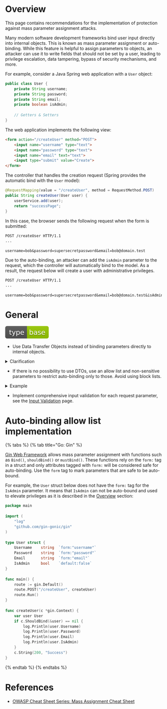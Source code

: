 # Overview

This page contains recommendations for the implementation of protection against mass parameter assignment attacks.

Many modern software development frameworks bind user input directly into internal objects. This is known as mass parameter assignment or auto-binding. While this feature is helpful to assign parameters to objects, an attacker can use it to write fields that should not be set by a user, leading to privilege escalation, data tampering, bypass of security mechanisms, and more.

For example, consider a Java Spring web application with a `User` object:

```java
public class User {
    private String username;
    private String password;
    private String email;
    private boolean isAdmin;

    // Getters & Setters
}
```

The web application implements the following view:

```html
<form action="/createUser" method="POST">
    <input name="username" type="text">
    <input name="password" type="text">
    <input name="email" text="text">
    <input type="submit" value="Create">
</form>
```

The controller that handles the creation request (Spring provides the automatic bind with the `User` model):

```java
@RequestMapping(value = "/createUser", method = RequestMethod.POST)
public String createUser(User user) {
    userService.add(user);
    return "successPage";
}
```

In this case, the browser sends the following request when the form is submitted:

```
POST /createUser HTTP/1.1
...

username=bob&password=supersecretpassword&email=bob@domain.test
```

Due to the auto-binding, an attacker can add the `isAdmin` parameter to the request, which the controller will automatically bind to the model. As a result, the request below will create a user with administrative privileges.

```
POST /createUser HTTP/1.1
...

username=bob&password=supersecretpassword&email=bob@domain.test&isAdmin=true
```

# General

<div align="left">
<img src="/.gitbook/assets/type-base-icon.svg">
</div>

- Use Data Transfer Objects instead of binding parameters directly to internal objects.

<details>
<summary>Clarification</summary>

A Data Transfer Object (DTO) is an object which only contains attributes that can be modified by a user. It serves as an intermediary between received parameters and a final object. Using Data Transfer Objects makes mass parameter assignment or auto-binding completely safe because they do not contain additional parameters that should not be passed by a user.

For example, the `UserRegistrationFormDTO` below does not contain the `isAdmin` parameter that might be used to elevate privileges as it is described in the [Overview](#overview) section:

```java
public class UserRegistrationFormDTO {
    private String userid;
    private String password;
    private String email;

    // NOTE: isAdmin field is not present

    // Getters & Setters
}
```
</details>

- If there is no possibility to use DTOs, use an allow list and non-sensitive parameters to restrict auto-binding only to those. Avoid using block lists.

<details>
<summary>Example</summary>

In the example below, the binding function uses a set of allowed fields, restricting any other field to be auto-bound and preventing the mass parameter assignment attack.

```java
@Controller
public class UserController
{
    @InitBinder
    public void initBinder(WebDataBinder binder, WebRequest request) {
        binder.setAllowedFields(["userid", "password", "email"]);
    }
    // ...
}
```
</details>

- Implement comprehensive input validation for each request parameter, see the [Input Validation](/Web%20Application/Input%20Validation/README.md) page.

# Auto-binding allow list implementation

{% tabs %}
{% tab title="Go: Gin" %}

[Gin Web Framework](https://github.com/gin-gonic/gin) allows mass parameter assignment with functions such as `Bind()`, `shouldBind()` or `mustBind()`. These functions rely on the `form:` tag in a struct and only attributes tagged with `form:` will be considered safe for auto-binding. Use the `form` tag to mark parameters that are safe to be auto-bound.

For example, the `User` struct below does not have the `form:` tag for the `IsAdmin` parameter. It means that `IsAdmin` can not be auto-bound and used to elevate privileges as it is described in the [Overview](#overview) section:

```go
package main

import (
    "log"
    "github.com/gin-gonic/gin"
)

type User struct {
    Username    string  `form:"username"`
    Password    string  `form:"password"`
    Email       string  `form:"email"`
    IsAdmin     bool    `default:false`
}

func main() {
    route := gin.Default()
    route.POST("/createUser", createUser)
    route.Run()
}

func createUser(c *gin.Context) {
    var user User
    if c.ShouldBind(&user) == nil {
        log.Println(user.Username)
        log.Println(user.Password)
        log.Println(user.Email)
        log.Println(user.IsAdmin)
    }
    c.String(200, "Success")
}
```
{% endtab %}
{% endtabs %}

# References

- [OWASP Cheat Sheet Series: Mass Assignment Cheat Sheet](https://cheatsheetseries.owasp.org/cheatsheets/Mass_Assignment_Cheat_Sheet.html)
